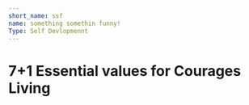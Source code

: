 ```yaml
---
short_name: ssf
name: something somethin funny!
Type: Self Devlopmennt
---
```



# 7+1 Essential values for Courages Living 